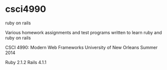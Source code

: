 csci4990
========

ruby on rails

Various homework assignments and test programs
written to learn ruby and ruby on rails

CSCI 4990: Modern Web Frameworks
University of New Orleans
Summer 2014

Ruby 2.1.2
Rails 4.1.1
